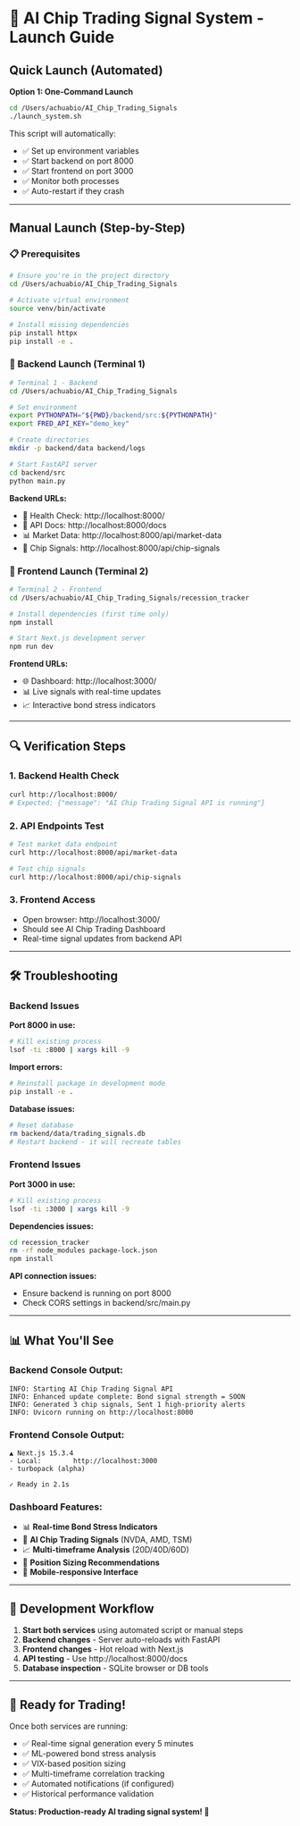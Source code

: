 # 🚀 AI Chip Trading Signal System - Launch Guide

## Quick Launch (Automated)

**Option 1: One-Command Launch**
```bash
cd /Users/achuabio/AI_Chip_Trading_Signals
./launch_system.sh
```

This script will automatically:
- ✅ Set up environment variables
- ✅ Start backend on port 8000
- ✅ Start frontend on port 3000  
- ✅ Monitor both processes
- ✅ Auto-restart if they crash

---

## Manual Launch (Step-by-Step)

### 📋 Prerequisites
```bash
# Ensure you're in the project directory
cd /Users/achuabio/AI_Chip_Trading_Signals

# Activate virtual environment
source venv/bin/activate

# Install missing dependencies
pip install httpx
pip install -e .
```

### 🔧 Backend Launch (Terminal 1)

```bash
# Terminal 1 - Backend
cd /Users/achuabio/AI_Chip_Trading_Signals

# Set environment
export PYTHONPATH="${PWD}/backend/src:${PYTHONPATH}"
export FRED_API_KEY="demo_key"

# Create directories
mkdir -p backend/data backend/logs

# Start FastAPI server
cd backend/src
python main.py
```

**Backend URLs:**
- 🔗 Health Check: http://localhost:8000/
- 📖 API Docs: http://localhost:8000/docs
- 📊 Market Data: http://localhost:8000/api/market-data
- 💎 Chip Signals: http://localhost:8000/api/chip-signals

### 🎨 Frontend Launch (Terminal 2)

```bash
# Terminal 2 - Frontend
cd /Users/achuabio/AI_Chip_Trading_Signals/recession_tracker

# Install dependencies (first time only)
npm install

# Start Next.js development server
npm run dev
```

**Frontend URLs:**
- 🌐 Dashboard: http://localhost:3000/
- 📊 Live signals with real-time updates
- 📈 Interactive bond stress indicators

---

## 🔍 Verification Steps

### 1. Backend Health Check
```bash
curl http://localhost:8000/
# Expected: {"message": "AI Chip Trading Signal API is running"}
```

### 2. API Endpoints Test
```bash
# Test market data endpoint
curl http://localhost:8000/api/market-data

# Test chip signals
curl http://localhost:8000/api/chip-signals
```

### 3. Frontend Access
- Open browser: http://localhost:3000/
- Should see AI Chip Trading Dashboard
- Real-time signal updates from backend API

---

## 🛠️ Troubleshooting

### Backend Issues

**Port 8000 in use:**
```bash
# Kill existing process
lsof -ti :8000 | xargs kill -9
```

**Import errors:**
```bash
# Reinstall package in development mode
pip install -e .
```

**Database issues:**
```bash
# Reset database
rm backend/data/trading_signals.db
# Restart backend - it will recreate tables
```

### Frontend Issues

**Port 3000 in use:**
```bash
# Kill existing process
lsof -ti :3000 | xargs kill -9
```

**Dependencies issues:**
```bash
cd recession_tracker
rm -rf node_modules package-lock.json
npm install
```

**API connection issues:**
- Ensure backend is running on port 8000
- Check CORS settings in backend/src/main.py

---

## 📊 What You'll See

### Backend Console Output:
```
INFO: Starting AI Chip Trading Signal API
INFO: Enhanced update complete: Bond signal strength = SOON
INFO: Generated 3 chip signals, Sent 1 high-priority alerts
INFO: Uvicorn running on http://localhost:8000
```

### Frontend Console Output:
```
▲ Next.js 15.3.4
- Local:        http://localhost:3000
- turbopack (alpha)

✓ Ready in 2.1s
```

### Dashboard Features:
- 📊 **Real-time Bond Stress Indicators**
- 💎 **AI Chip Trading Signals** (NVDA, AMD, TSM)
- 📈 **Multi-timeframe Analysis** (20D/40D/60D)
- 🎯 **Position Sizing Recommendations**
- 📱 **Mobile-responsive Interface**

---

## 🔄 Development Workflow

1. **Start both services** using automated script or manual steps
2. **Backend changes** - Server auto-reloads with FastAPI
3. **Frontend changes** - Hot reload with Next.js
4. **API testing** - Use http://localhost:8000/docs
5. **Database inspection** - SQLite browser or DB tools

---

## 🎯 Ready for Trading!

Once both services are running:
- ✅ Real-time signal generation every 5 minutes
- ✅ ML-powered bond stress analysis  
- ✅ VIX-based position sizing
- ✅ Multi-timeframe correlation tracking
- ✅ Automated notifications (if configured)
- ✅ Historical performance validation

**Status: Production-ready AI trading signal system! 🚀**
